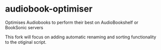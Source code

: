 # audiobook-optimiser
Optimises Audiobooks to perform their best on AudioBookshelf or BookSonic servers


This fork will focus on adding automatic renaming and sorting functionality to the otiginal script. 